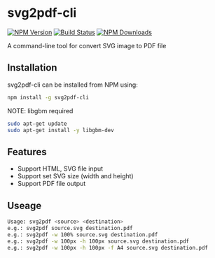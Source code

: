 # svg2pdf-cli

[![NPM Version](https://img.shields.io/npm/v/svg2pdf-cli.svg?style=flat)](https://www.npmjs.org/package/svg2pdf-cli)
[![Build Status](https://img.shields.io/travis/vowstar/svg2pdf-cli.svg/master.svg?style=flat)](https://travis-ci.org/vowstar/svg2pdf-cli.svg)
[![NPM Downloads](https://img.shields.io/npm/dm/svg2pdf-cli.svg?style=flat)](https://www.npmjs.org/package/svg2pdf-cli)

A command-line tool for convert SVG image to PDF file

## Installation

svg2pdf-cli can be installed from NPM using:

```bash
npm install -g svg2pdf-cli
```

NOTE: libgbm required

```bash
sudo apt-get update
sudo apt-get install -y libgbm-dev
```

## Features

* Support HTML, SVG file input
* Support set SVG size (width and height)
* Support PDF file output

## Useage

```bash
Usage: svg2pdf <source> <destination>
e.g.: svg2pdf source.svg destination.pdf
e.g.: svg2pdf -w 100% source.svg destination.pdf
e.g.: svg2pdf -w 100px -h 100px source.svg destination.pdf
e.g.: svg2pdf -w 100px -h 100px -f A4 source.svg destination.pdf
```
